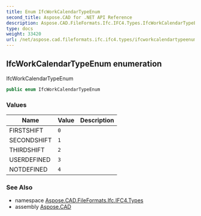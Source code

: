 ```yaml
---
title: Enum IfcWorkCalendarTypeEnum
second_title: Aspose.CAD for .NET API Reference
description: Aspose.CAD.FileFormats.Ifc.IFC4.Types.IfcWorkCalendarTypeEnum enum. IfcWorkCalendarTypeEnum
type: docs
weight: 33420
url: /net/aspose.cad.fileformats.ifc.ifc4.types/ifcworkcalendartypeenum/
---
```

## IfcWorkCalendarTypeEnum enumeration

IfcWorkCalendarTypeEnum

```csharp
public enum IfcWorkCalendarTypeEnum
```

### Values

| Name | Value | Description |
| --- | --- | --- |
| FIRSTSHIFT | `0` |  |
| SECONDSHIFT | `1` |  |
| THIRDSHIFT | `2` |  |
| USERDEFINED | `3` |  |
| NOTDEFINED | `4` |  |

### See Also

* namespace [Aspose.CAD.FileFormats.Ifc.IFC4.Types](../../aspose.cad.fileformats.ifc.ifc4.types/)
* assembly [Aspose.CAD](../../)


